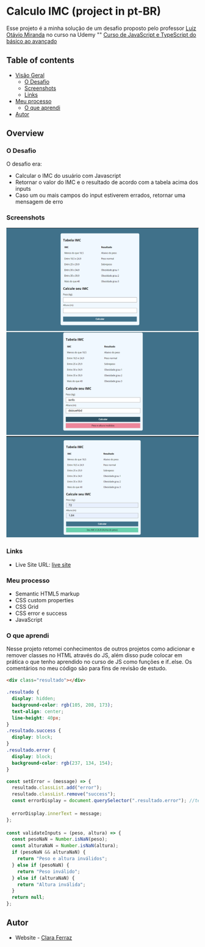 # Calculo IMC (project in pt-BR)

Esse projeto é a minha solução de um desafio proposto pelo professor [Luiz Otávio Miranda](https://beacons.ai/otaviomiranda) no curso na Udemy "" [Curso de JavaScript e TypeScript do básico ao avançado](https://www.udemy.com/course/curso-de-javascript-moderno-do-basico-ao-avancado/)

## Table of contents

- [Visão Geral](#overview)
  - [O Desafio](#o-desafio)
  - [Screenshots](#screenshots)
  - [Links](#links)
- [Meu processo](#meu-processo)
  - [O que aprendi](#o-que-aprendi)
- [Autor](#autor)

## Overview

### O Desafio

O desafio era:

- Calcular o IMC do usuário com Javascript
- Retornar o valor do IMC e o resultado de acordo com a tabela acima dos inputs
- Caso um ou mais campos do input estiverem errados, retornar uma mensagem de erro

### Screenshots

![](Assets/images/screenshot.png)
![](Assets/images/screenshot-error.png)
![](Assets/images/screenshot-success.png)

### Links

- Live Site URL: [live site](https://claraferraz.github.io/IMC)

### Meu processo

- Semantic HTML5 markup
- CSS custom properties
- CSS Grid
- CSS error e success
- JavaScript

### O que aprendi

Nesse projeto retomei conhecimentos de outros projetos como adicionar e remover classes no HTML através do JS, além disso pude colocar em prática o que tenho aprendido no curso de JS como funções e if..else. Os comentários no meu código são para fins de revisão de estudo.

```html
<div class="resultado"></div>
```

```css
.resultado {
  display: hidden;
  background-color: rgb(105, 208, 173);
  text-align: center;
  line-height: 40px;
}
.resultado.success {
  display: block;
}
.resultado.error {
  display: block;
  background-color: rgb(237, 134, 154);
}
```

```js
const setError = (message) => {
  resultado.classList.add("error");
  resultado.classList.remove("success");
  const errorDisplay = document.querySelector(".resultado.error"); //tem propriedades específicas no css

  errorDisplay.innerText = message;
};

const validateInputs = (peso, altura) => {
  const pesoNaN = Number.isNaN(peso);
  const alturaNaN = Number.isNaN(altura);
  if (pesoNaN && alturaNaN) {
    return "Peso e altura inválidos";
  } else if (pesoNaN) {
    return "Peso inválido";
  } else if (alturaNaN) {
    return "Altura inválida";
  }
  return null;
};
```

## Autor

- Website - [Clara Ferraz](https://github.com/claraferraz)
